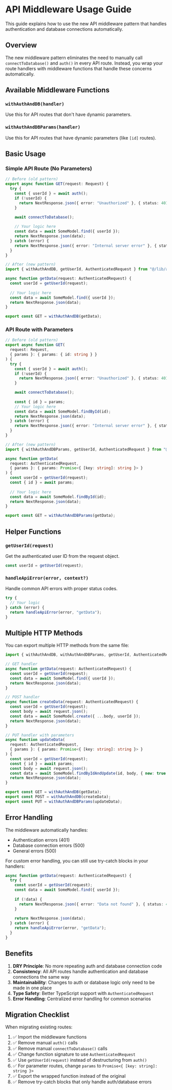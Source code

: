 # API Middleware Usage Guide

This guide explains how to use the new API middleware pattern that handles authentication and database connections automatically.

## Overview

The new middleware pattern eliminates the need to manually call `connectToDatabase()` and `auth()` in every API route. Instead, you wrap your route handlers with middleware functions that handle these concerns automatically.

## Available Middleware Functions

### `withAuthAndDB(handler)`
Use this for API routes that don't have dynamic parameters.

### `withAuthAndDBParams(handler)`
Use this for API routes that have dynamic parameters (like `[id]` routes).

## Basic Usage

### Simple API Route (No Parameters)

```typescript
// Before (old pattern)
export async function GET(request: Request) {
  try {
    const { userId } = await auth();
    if (!userId) {
      return NextResponse.json({ error: "Unauthorized" }, { status: 401 });
    }

    await connectToDatabase();
    
    // Your logic here
    const data = await SomeModel.find({ userId });
    return NextResponse.json(data);
  } catch (error) {
    return NextResponse.json({ error: "Internal server error" }, { status: 500 });
  }
}

// After (new pattern)
import { withAuthAndDB, getUserId, AuthenticatedRequest } from "@/lib/api-middleware";

async function getData(request: AuthenticatedRequest) {
  const userId = getUserId(request);
  
  // Your logic here
  const data = await SomeModel.find({ userId });
  return NextResponse.json(data);
}

export const GET = withAuthAndDB(getData);
```

### API Route with Parameters

```typescript
// Before (old pattern)
export async function GET(
  request: Request,
  { params }: { params: { id: string } }
) {
  try {
    const { userId } = await auth();
    if (!userId) {
      return NextResponse.json({ error: "Unauthorized" }, { status: 401 });
    }

    await connectToDatabase();
    
    const { id } = params;
    // Your logic here
    const data = await SomeModel.findById(id);
    return NextResponse.json(data);
  } catch (error) {
    return NextResponse.json({ error: "Internal server error" }, { status: 500 });
  }
}

// After (new pattern)
import { withAuthAndDBParams, getUserId, AuthenticatedRequest } from "@/lib/api-middleware";

async function getData(
  request: AuthenticatedRequest,
  { params }: { params: Promise<{ [key: string]: string }> }
) {
  const userId = getUserId(request);
  const { id } = await params;
  
  // Your logic here
  const data = await SomeModel.findById(id);
  return NextResponse.json(data);
}

export const GET = withAuthAndDBParams(getData);
```

## Helper Functions

### `getUserId(request)`
Get the authenticated user ID from the request object.

```typescript
const userId = getUserId(request);
```

### `handleApiError(error, context?)`
Handle common API errors with proper status codes.

```typescript
try {
  // Your logic
} catch (error) {
  return handleApiError(error, "getData");
}
```

## Multiple HTTP Methods

You can export multiple HTTP methods from the same file:

```typescript
import { withAuthAndDB, withAuthAndDBParams, getUserId, AuthenticatedRequest } from "@/lib/api-middleware";

// GET handler
async function getData(request: AuthenticatedRequest) {
  const userId = getUserId(request);
  const data = await SomeModel.find({ userId });
  return NextResponse.json(data);
}

// POST handler
async function createData(request: AuthenticatedRequest) {
  const userId = getUserId(request);
  const body = await request.json();
  const data = await SomeModel.create({ ...body, userId });
  return NextResponse.json(data);
}

// PUT handler with parameters
async function updateData(
  request: AuthenticatedRequest,
  { params }: { params: Promise<{ [key: string]: string }> }
) {
  const userId = getUserId(request);
  const { id } = await params;
  const body = await request.json();
  const data = await SomeModel.findByIdAndUpdate(id, body, { new: true });
  return NextResponse.json(data);
}

export const GET = withAuthAndDB(getData);
export const POST = withAuthAndDB(createData);
export const PUT = withAuthAndDBParams(updateData);
```

## Error Handling

The middleware automatically handles:
- Authentication errors (401)
- Database connection errors (500)
- General errors (500)

For custom error handling, you can still use try-catch blocks in your handlers:

```typescript
async function getData(request: AuthenticatedRequest) {
  try {
    const userId = getUserId(request);
    const data = await SomeModel.find({ userId });
    
    if (!data) {
      return NextResponse.json({ error: "Data not found" }, { status: 404 });
    }
    
    return NextResponse.json(data);
  } catch (error) {
    return handleApiError(error, "getData");
  }
}
```

## Benefits

1. **DRY Principle**: No more repeating auth and database connection code
2. **Consistency**: All API routes handle authentication and database connections the same way
3. **Maintainability**: Changes to auth or database logic only need to be made in one place
4. **Type Safety**: Better TypeScript support with `AuthenticatedRequest`
5. **Error Handling**: Centralized error handling for common scenarios

## Migration Checklist

When migrating existing routes:

1. ✅ Import the middleware functions
2. ✅ Remove manual `auth()` calls
3. ✅ Remove manual `connectToDatabase()` calls
4. ✅ Change function signature to use `AuthenticatedRequest`
5. ✅ Use `getUserId(request)` instead of destructuring from `auth()`
6. ✅ For parameter routes, change `params` to `Promise<{ [key: string]: string }>`
7. ✅ Export the wrapped function instead of the original
8. ✅ Remove try-catch blocks that only handle auth/database errors 